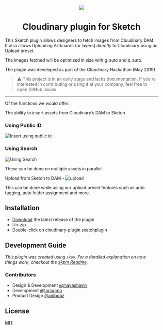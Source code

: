 
<p align="center">
<img src="https://res.cloudinary.com/mayashavin/image/upload/w_600/Screen_Shot_2019-05-27_at_11.58.32.png" />
</p>
  </p>
<h1 align="center"> Cloudinary plugin for Sketch</h1>

This Sketch plugin allows designers to fetch images from Cloudinary DAM. It also allows Uploading Artboards (or layers) *directly* to Cloudinary using an Upload preset.

The images fetched will be optimized in size with g_auto and q_auto.

The plugin was developed as part of the Cloudinary Hackathon (May 2019).

> ⚠️ This project is in an early stage and lacks documentation. If you're interested in contributing or using it at your company, feel free to open GitHub issues.

------
Of the functions we would offer:

The ability to insert assets from Cloudinary’s DAM to Sketch

### Using Public ID 

![Insert using public id](https://res.cloudinary.com/boazz/video/upload/c_crop,w_1200,h_800/w_800,q_auto,e_accelerate,e_loop/sketch-demo/sketch_flow_insert.gif)

### Using Search
![Using Search](https://res.cloudinary.com/boazz/video/upload/c_crop,w_800,h_800,g_west,q_auto,e_accelerate:200,e_loop/sketch-demo/sketch_flow_insert-search_02.gif)

These can be done on multiple assets in parallel

Upload from Sketch to DAM  - ![upload](https://res.cloudinary.com/boazz/video/upload/w_800,q_auto,e_accelerate:400/e_loop,f_gif/sketch-demo/sketch_flow_upload.gif)

This can be done while using our upload preset features such as auto tagging, auto folder assignment and more.


## Installation

- [Download](../../releases/latest/download/cloudinary-plugin.sketchplugin.zip) the latest release of the plugin
- Un-zip
- Double-click on cloudinary-plugin.sketchplugin

## Development Guide

_This plugin was created using `skpm`. For a detailed explanation on how things work, checkout the [skpm Readme](https://github.com/skpm/skpm/blob/master/README.md)._

### Contributors

- Design & Development [@mayashavin](https://github.com/mayashavin)
- Development [@taragano](https://github.com/taragano)
- Product Design [@aniboaz](https://github.com/aniboaz)

## License
[MIT](LICENSE.md)